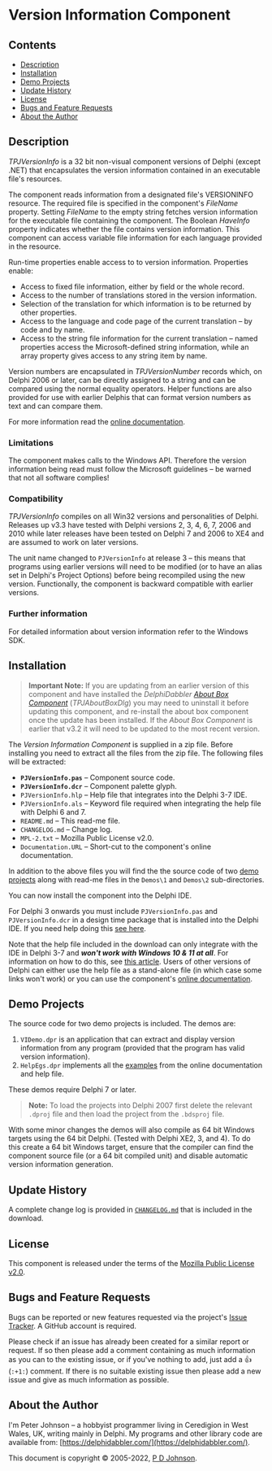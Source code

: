 # Version Information Component

## Contents

* [Description](#description)
* [Installation](#installation)
* [Demo Projects](#demo-projects)
* [Update History](#update-history)
* [License](#license)
* [Bugs and Feature Requests](#bugs-and-feature-requests)
* [About the Author](#about-the-author)

## Description

_TPJVersionInfo_ is a 32 bit non-visual component versions of Delphi (except .NET) that encapsulates the version information contained in an executable file's resources.

The component reads information from a designated file's VERSIONINFO resource. The required file is specified in the component's _FileName_ property. Setting _FileName_ to the empty string fetches version information for the executable file containing the component. The Boolean _HaveInfo_ property indicates whether the file contains version information. This component can access variable file information for each language provided in the resource.

Run-time properties enable access to to version information. Properties enable:

* Access to fixed file information, either by field or the whole record.
* Access to the number of translations stored in the version information.
* Selection of the translation for which information is to be returned by other properties.
* Access to the language and code page of the current translation – by code and by name.
* Access to the string file information for the current translation – named properties access the Microsoft-defined string information, while an array property gives access to any string item by name.

Version numbers are encapsulated in _TPJVersionNumber_ records which, on Delphi 2006 or later, can be directly assigned to a string and can be compared using the normal equality operators. Helper functions are also provided for use with earlier Delphis that can format version numbers as text and can compare them.

For more information read the [online documentation](https://delphidabbler.com/url/verinfo-docs).

### Limitations

The component makes calls to the Windows API. Therefore the version information being read must follow the Microsoft guidelines – be warned that not all software complies!

### Compatibility

_TPJVersionInfo_ compiles on all Win32 versions and personalities of Delphi. Releases up v3.3 have tested with Delphi versions 2, 3, 4, 6, 7, 2006 and 2010 while later releases have been tested on Delphi 7 and 2006 to XE4 and are assumed to work on later versions.

The unit name changed to `PJVersionInfo` at release 3 – this means that programs using earlier versions will need to be modified (or to have an alias set in Delphi's Project Options) before being recompiled using the new version. Functionally, the component is backward compatible with earlier versions.

### Further information

For detailed information about version information refer to the Windows SDK.

## Installation

> **Important Note:** If you are updating from an earlier version of this component and have installed the _DelphiDabbler_ [_About Box Component_](https://delphidabbler.com/software/aboutbox) (_TPJAboutBoxDlg_) you may need to uninstall it before updating this component, and re-install the about box component once the update has been installed. If the _About Box Component_ is earlier that v3.2 it will need to be updated to the most recent version.

The _Version Information Component_ is supplied in a zip file. Before installing you need to extract all the files from the zip file. The following files will be extracted:

* **`PJVersionInfo.pas`** – Component source code.
* **`PJVersionInfo.dcr`** – Component palette glyph.
* `PJVersionInfo.hlp` – Help file that integrates into the Delphi 3-7 IDE.
* `PJVersionInfo.als` – Keyword file required when integrating the help file with Delphi 6 and 7.
* `README.md` – This read-me file.
* `CHANGELOG.md` – Change log.
* `MPL-2.txt` – Mozilla Public License v2.0.
* `Documentation.URL` – Short-cut to the component's online documentation.

In addition to the above files you will find the the source code of two [demo projects](#demo-projects) along with read-me files in the `Demos\1` and `Demos\2` sub-directories.

You can now install the component into the Delphi IDE.

For Delphi 3 onwards you must include `PJVersionInfo.pas` and `PJVersionInfo.dcr` in a design time package that is installed into the Delphi IDE. If you need help doing this [see here](https://delphidabbler.com/url/install-comp).

Note that the help file included in the download can only integrate with the IDE in Delphi 3-7 and _**won't work with Windows 10 & 11 at all**_. For information on how to do this, see [this article](https://delphidabbler.com/articles/article-15). Users of other versions of Delphi can either use the help file as a stand-alone file (in which case some links won't work) or you can use the component's [online documentation](https://delphidabbler.com/url/verinfo-docs).

## Demo Projects

The source code for two demo projects is included. The demos are:

1. `VIDemo.dpr` is an application that can extract and display version information from any program (provided that the program has valid version information).
2. `HelpEgs.dpr` implements all the [examples](https://delphidabbler.com/url/verinfo-egs) from the online documentation and help file.

These demos require Delphi 7 or later.

> **Note:** To load the projects into Delphi 2007 first delete the relevant `.dproj` file and then load the project from the `.bdsproj` file.

With some minor changes the demos will also compile as 64 bit Windows targets using the 64 bit Delphi. (Tested with Delphi XE2, 3, and 4). To do this create a 64 bit Windows target, ensure that the compiler can find the component source file (or a 64 bit compiled unit) and disable automatic version information generation.

## Update History

A complete change log is provided in [`CHANGELOG.md`](https://github.com/ddablib/verinfo/blob/main/CHANGELOG.md) that is included in the download.

## License

This component is released under the terms of the [Mozilla Public License v2.0](https://www.mozilla.org/MPL/2.0/).

## Bugs and Feature Requests

Bugs can be reported or new features requested via the project's [Issue Tracker](https://github.com/ddablib/verinfo/issues). A GitHub account is required.

Please check if an issue has already been created for a similar report or request. If so then please add a comment containing as much information as you can to the existing issue, or if you've nothing to add, just add a :+1: (`:+1:`) comment. If there is no suitable existing issue then please add a new issue and give as much information as possible.

## About the Author

I'm Peter Johnson – a hobbyist programmer living in Ceredigion in West Wales, UK, writing mainly in Delphi. My programs and other library code are available from: [https://delphidabbler.com/](https://delphidabbler.com/).

This document is copyright © 2005-2022, [P D Johnson](https://gravatar.com/delphidabbler).
